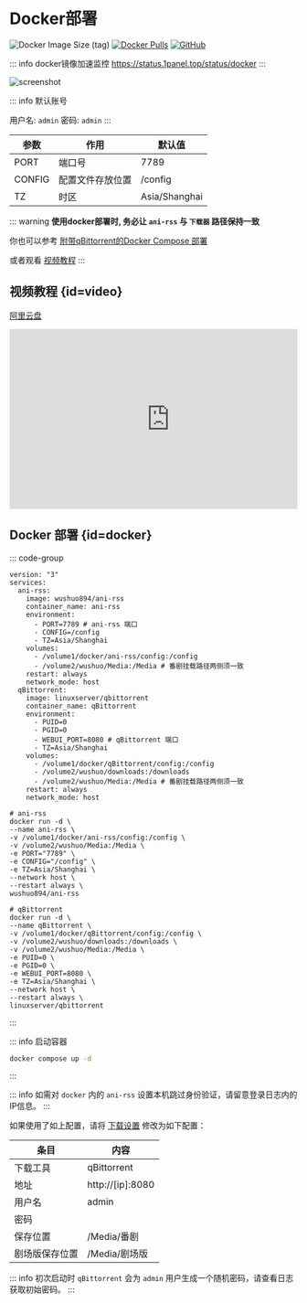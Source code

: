 # Docker部署

<div>

![Docker Image Size (tag)](https://img.shields.io/docker/image-size/wushuo894/ani-rss/latest)
[![Docker Pulls](https://img.shields.io/docker/pulls/wushuo894/ani-rss)](https://hub.docker.com/r/wushuo894/ani-rss)
[![GitHub](https://img.shields.io/badge/-GitHub-181717?logo=github)](https://github.com/wushuo894/ani-rss)
</div>

::: info docker镜像加速监控
<https://status.1panel.top/status/docker>
:::

<img src="/screenshot/62f73859bd2fb7063f7f1eff12545fec-screenshot.png" alt="screenshot" id="screenshot">

::: info 默认账号

用户名: `admin` 密码: `admin`
:::

| 参数     | 作用       | 默认值           |
|--------|----------|---------------|
| PORT   | 端口号      | 7789          |
| CONFIG | 配置文件存放位置 | /config       |
| TZ     | 时区       | Asia/Shanghai |

::: warning
**使用docker部署时, 务必让 `ani-rss` 与 `下载器` 路径保持一致**

你也可以参考 [附带qBittorrent的Docker Compose 部署](/deploy/docker#all-docker-compose)

或者观看 [视频教程](/deploy/docker#video)
:::

## 视频教程 {id=video}

[阿里云盘](https://www.alipan.com/s/eqt2XLZJThu)

<div style="overflow-x: auto;">
<iframe 
width="560" 
height="315" 
src="https://www.youtube.com/embed/y9-mgvnSnxs?si=CCz_58LaZu3mbpr5" 
title="YouTube video player" 
frameborder="0" 
allow="accelerometer; autoplay; clipboard-write; encrypted-media; gyroscope; picture-in-picture; web-share" 
referrerpolicy="strict-origin-when-cross-origin" 
allowfullscreen>
</iframe>
</div>

## Docker 部署 {id=docker}

::: code-group

```yaml:line-numbers [docker-compose.yml]
version: "3"
services:
  ani-rss:
    image: wushuo894/ani-rss
    container_name: ani-rss
    environment:
      - PORT=7789 # ani-rss 端口
      - CONFIG=/config
      - TZ=Asia/Shanghai
    volumes:
      - /volume1/docker/ani-rss/config:/config
      - /volume2/wushuo/Media:/Media # 番剧挂载路径两侧须一致
    restart: always
    network_mode: host
  qBittorrent:
    image: linuxserver/qbittorrent
    container_name: qBittorrent
    environment:
      - PUID=0
      - PGID=0
      - WEBUI_PORT=8080 # qBittorrent 端口
      - TZ=Asia/Shanghai
    volumes:
      - /volume1/docker/qBittorrent/config:/config
      - /volume2/wushuo/downloads:/downloads
      - /volume2/wushuo/Media:/Media # 番剧挂载路径两侧须一致
    restart: always
    network_mode: host
```

```bash:line-numbers [docker run]
# ani-rss
docker run -d \
--name ani-rss \
-v /volume1/docker/ani-rss/config:/config \
-v /volume2/wushuo/Media:/Media \
-e PORT="7789" \
-e CONFIG="/config" \
-e TZ=Asia/Shanghai \
--network host \
--restart always \
wushuo894/ani-rss

# qBittorrent
docker run -d \
--name qBittorrent \
-v /volume1/docker/qBittorrent/config:/config \
-v /volume2/wushuo/downloads:/downloads \
-v /volume2/wushuo/Media:/Media \
-e PUID=0 \
-e PGID=0 \
-e WEBUI_PORT=8080 \
-e TZ=Asia/Shanghai \
--network host \
--restart always \
linuxserver/qbittorrent
```

:::

::: info 启动容器

```bash
docker compose up -d
```

:::

::: info
如需对 `docker` 内的 `ani-rss` 设置本机跳过身份验证，请留意登录日志内的IP信息。
:::

如果使用了如上配置，请将 [下载设置](../config/download#下载工具) 修改为如下配置：

| 条目      | 内容               |
|---------|------------------|
| 下载工具    | qBittorrent      |
| 地址      | http://[ip]:8080 |
| 用户名     | admin            |
| 密码      |                  |
| 保存位置    | /Media/番剧        |
| 剧场版保存位置 | /Media/剧场版       |

::: info
初次启动时 `qBittorrent` 会为 `admin` 用户生成一个随机密码，请查看日志获取初始密码。
:::

